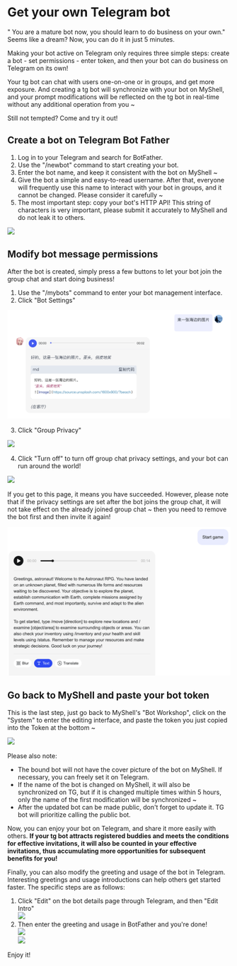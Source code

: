 # Get your own Telegram bot

" You are a mature bot now, you should learn to do business on your own." Seems like a dream? Now, you can do it in just 5 minutes.

Making your bot active on Telegram only requires three simple steps: create a bot - set permissions - enter token, and then your bot can do business on Telegram on its own!

Your tg bot can chat with users one-on-one or in groups, and get more exposure. And creating a tg bot will synchronize with your bot on MyShell, and your prompt modifications will be reflected on the tg bot in real-time without any additional operation from you ~

Still not tempted? Come and try it out!

## Create a bot on Telegram Bot Father

1. Log in to your Telegram and search for BotFather.
2. Use the "/newbot" command to start creating your bot.
3. Enter the bot name, and keep it consistent with the bot on MyShell ~
4. Give the bot a simple and easy-to-read username. After that, everyone will frequently use this name to interact with your bot in groups, and it cannot be changed. Please consider it carefully ~
5. The most important step: copy your bot's HTTP API! This string of characters is very important, please submit it accurately to MyShell and do not leak it to others. &#x20;

![](<../.gitbook/assets/image (4) (1).png>)

## Modify bot message permissions

After the bot is created, simply press a few buttons to let your bot join the group chat and start doing business!

1. Use the "/mybots" command to enter your bot management interface.
2. Click "Bot Settings"

![](../.gitbook/assets/image.png)

3. Click "Group Privacy"

![](<../.gitbook/assets/image (3) (1).png>)

4. Click "Turn off" to turn off group chat privacy settings, and your bot can run around the world!

![](<../.gitbook/assets/image (2) (1).png>)

If you get to this page, it means you have succeeded. However, please note that if the privacy settings are set after the bot joins the group chat, it will not take effect on the already joined group chat ~ then you need to remove the bot first and then invite it again!

![](<../.gitbook/assets/image (1) (1).png>)

## Go back to MyShell and paste your bot token

This is the last step, just go back to MyShell's "Bot Workshop", click on the "System" to enter the editing interface, and paste the token you just copied into the Token at the bottom ~

![](<../.gitbook/assets/image (5).png>)

Please also note:

* The bound bot will not have the cover picture of the bot on MyShell. If necessary, you can freely set it on Telegram.
* If the name of the bot is changed on MyShell, it will also be synchronized on TG, but if it is changed multiple times within 5 hours, only the name of the first modification will be synchronized ~
* After the updated bot can be made public, don't forget to update it. TG bot will prioritize calling the public bot.

Now, you can enjoy your bot on Telegram, and share it more easily with others. **If your tg bot attracts registered buddies and meets the conditions for effective invitations, it will also be counted in your effective invitations, thus accumulating more opportunities for subsequent benefits for you!**

Finally, you can also modify the greeting and usage of the bot in Telegram. Interesting greetings and usage introductions can help others get started faster. The specific steps are as follows:

1. Click "Edit" on the bot details page through Telegram, and then "Edit Intro"\
   ![](<../.gitbook/assets/image (2).png>)
2. Then enter the greeting and usage in BotFather and you're done!\
   ![](<../.gitbook/assets/image (3) (2).png>)\
   ![](<../.gitbook/assets/image (1) (2).png>)

Enjoy it!